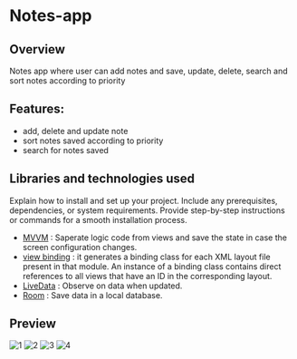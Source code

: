 # Notes-app
## Overview
Notes app where user can add notes and save, update, delete, search and sort notes according to priority 

## Features:
- add, delete and update note
- sort notes saved according to priority
- search for notes saved
  
## Libraries and technologies used
Explain how to install and set up your project. Include any prerequisites, dependencies, or system requirements. Provide step-by-step instructions or commands for a smooth installation process.
- [MVVM](https://developer.android.com/topic/libraries/architecture/viewmodel) : Saperate logic code from views and save the state in case the screen configuration changes.
- [view binding](https://developer.android.com/topic/libraries/view-binding) : it generates a binding class for each XML layout file present in that module. An instance of a binding class contains direct references to all views that have an ID in the corresponding layout.
- [LiveData](https://developer.android.com/topic/libraries/architecture/livedata) : Observe on data when updated.
- [Room](https://developer.android.com/training/data-storage/room) : Save data in a local database.


## Preview
![1](https://github.com/abdulrahman988/Notes-app/assets/119031835/cecfefdc-91c5-40ae-a598-9d67480d786f)
![2](https://github.com/abdulrahman988/Notes-app/assets/119031835/9982fb15-80dc-4055-a462-cfbe70666daa)
![3](https://github.com/abdulrahman988/Notes-app/assets/119031835/b9f7174a-19cf-4b30-83f5-69503fd5bb20)
![4](https://github.com/abdulrahman988/Notes-app/assets/119031835/cb909258-df78-478b-975b-8bc6ec63c2f0)
